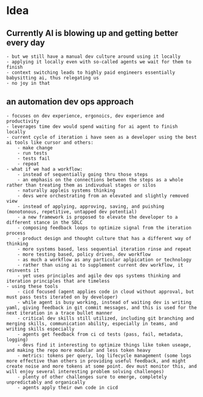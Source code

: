 # Idea

## Currently AI is blowing up and getting better every day
    - but we still have a manual dev culture around using it locally
    - applying it locally even with so-called agents we wait for them to finish
    - context switching leads to highly paid engineers essentially babysitting ai, thus relegating us
    - no joy in that

## an automation dev ops approach
    - focuses on dev experience, ergonoics, dev experience and productivity
    - leverages time dev would spend waiting for ai agent to finish locally
    - current cycle of iteration i have seen as a developer using the best ai tools like cursor and others:
        - make change
        - run tests
        - tests fail
        - repeat
    - what if we had a workflow:
        - instead of sequentially going thru those steps
        - an emphasis on the connections between the steps as a whole rather than treating them as indivudual stages or silos
        - naturally appleis systems thinking
        - devs were orchestrating from an elevated and slightly removed view
        - instead of applying, approving, saving, and puishing (monotonous, repetitive, untapped dev potential)
        - a new framework is proposed to elevate the developer to a different stance in the SDLC
        - composing feedback loops to optimize signal from the iteration process
        - product design and thought culture that has a different way of thinking
        - more systems based, less sequential iteration rinse and repeat
        - more testing based, policy driven, dev workflow
        - as much a workflow as any particular aplpication or technology
        - rather than using ai to supplement current dev workflow, it reinvents it
        - yet uses principles and agile dev ops systems thinking and iteration principles that are timeless
    - using these tools
        - cicd focused (agent applies code in cloud without approval, but must pass tests iterated on by developer)
        - while agent is busy working, instead of waiting dev is writing yaml, giving feedback in git commit messages, and this is used for the next iteration in a trace bullet manner
        - critical dev skills still utilized, including git branching and merging skills, communication ability, especially in teams, and writing skills especially
        - agents get feedback from ci cd tests (pass, fail, metadata, logging)
        - devs find it interesting to optimize things like token useage, and making the repo more modular and less token heavy
        - metrics: tokens per query, log lifecycle management (some logs more effective than others in providing useful feedback, and might create noise and more tokens at some point. dev must monitor this, and will enjoy several interesting problem solving challenges)
        - plenty of other challenges sure to emerge, completely unpredictably and organically
        - agents apply their own code in cicd
